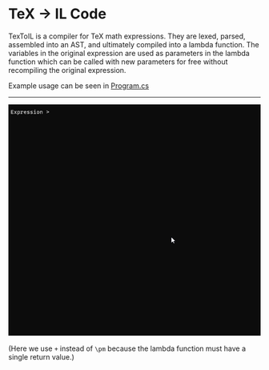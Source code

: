 ﻿# TeX -> IL Code

TexToIL is a compiler for TeX math expressions. They are lexed, parsed, assembled into an AST, and ultimately compiled into a lambda function. The variables in the original expression are used as parameters in the lambda function which can be called with new parameters for free without recompiling the original expression.

Example usage can be seen in [Program.cs](./LatexProcessing2/Program.cs)

---

![Demo Gif](./DemoGif.gif)

(Here we use `+` instead of `\pm` because the lambda function must have a single return value.)

